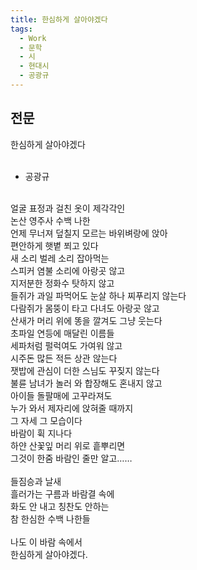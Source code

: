 ```yaml
---
title: 한심하게 살아야겠다
tags:
  - Work
  - 문학
  - 시
  - 현대시
  - 공광규
---
```


## 전문
한심하게 살아야겠다<br>
<br>
- 공광규<br>
<br>
얼굴 표정과 걸친 옷이 제각각인<br>
논산 영주사 수백 나한<br>
언제 무너져 덮칠지 모르는 바위벼랑에 앉아<br>
편안하게 햇볕 쬐고 있다<br>
새 소리 벌레 소리 잡아먹는<br>
스피커 염불 소리에 아랑곳 않고<br>
지저분한 정화수 탓하지 않고<br>
들쥐가 과일 파먹어도 눈살 하나 찌푸리지 않는다<br>
다람쥐가 몸뚱이 타고 다녀도 아랑곳 않고<br>
산새가 머리 위에 똥을 깔겨도 그냥 웃는다<br>
초파일 연등에 매달린 이름들<br>
세파처럼 펄럭여도 가여워 않고<br>
시주돈 많든 적든 상관 않는다<br>
잿밥에 관심이 더한 스님도 꾸짖지 않는다<br>
불륜 남녀가 놀러 와 합장해도 혼내지 않고<br>
아이들 돌팔매에 고꾸라져도<br>
누가 와서 제자리에 앉혀줄 때까지<br>
그 자세 그 모습이다<br>
바람이 휙 지나다<br>
하얀 산꽃잎 머리 위로 흩뿌리면<br>
그것이 한줌 바람인 줄만 알고……<br>
<br>
들짐승과 날새<br>
흘러가는 구름과 바람결 속에<br>
화도 안 내고 칭찬도 안하는<br>
참 한심한 수백 나한들<br>
<br>
나도 이 바람 속에서<br>
한심하게 살아야겠다.